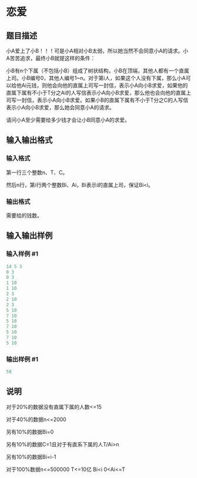 # 恋爱

## 题目描述

小A爱上了小B！！！可是小A相对小B太弱，所以她当然不会同意小A的请求。小A苦苦追求，最终小B就提这样的条件：

小B有n个下属（不包括小B）组成了树状结构，小B在顶端，其他人都有一个直属上司。小B编号0，其他人编号1~n。对于第i人，如果这个人没有下属，那么小A可以给他Ai元钱，则他会向他的直属上司写一封信，表示小A向小B求爱，如果他的直属下属有不小于T分之Ai的人写信表示小A向小B求爱，那么他也会向他的直属上司写一封信，表示小A向小B求爱。如果小B的直属下属有不小于T分之C的人写信表示小A向小B求爱，那么她会同意小A的请求。

请问小A至少需要给多少钱才会让小B同意小A的求爱。

## 输入输出格式

### 输入格式

第一行三个整数n、T、C。

然后n行，第i行两个整数Bi、Ai，Bi表示i的直属上司，保证Bi<i。 

### 输出格式

需要给的钱数。

## 输入输出样例

### 输入样例 #1

```cpp
14 5 3
0 3
0 3
1 10
1 10
2 3
2 10
2 3
5 10
7 10
5 10
7 10
5 10
7 10
5 10
```


### 输出样例 #1

```cpp
50
```


## 说明

对于20%的数据没有直属下属的人数<=15

对于40%的数据n<=2000

另有10%的数据Bi=0

另有10%的数据C=1且对于有直系下属的人T/Ai>n

另有10%的数据Bi=i-1

对于100%数据n<=500000 T<=10亿 Bi<i 0<Ai<=T 

